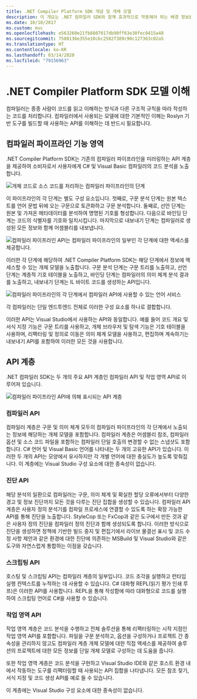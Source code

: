 ```yaml
---
title: .NET Compiler Platform SDK 개념 및 개체 모델
description: 이 개요는 .NET 컴파일러 SDK와 함께 효과적으로 작동해야 하는 배경 정보를 제공합니다. API 계층, 관련된 주요 형식 및 전체 개체 모델을 학습합니다.
ms.date: 10/10/2017
ms.custom: mvc
ms.openlocfilehash: e563260e21fb8807017db90ff63e30fec0415a48
ms.sourcegitcommit: 7588136e355e10cbc2582f389c90c127363c02a5
ms.translationtype: HT
ms.contentlocale: ko-KR
ms.lasthandoff: 03/14/2020
ms.locfileid: "79156963"
---
```

# <a name="understand-the-net-compiler-platform-sdk-model"></a>.NET Compiler Platform SDK 모델 이해

컴파일러는 종종 사람이 코드를 읽고 이해하는 방식과 다른 구조적 규칙을 따라 작성하는 코드를 처리합니다. 컴파일러에서 사용되는 모델에 대한 기본적인 이해는 Roslyn 기반 도구를 빌드할 때 사용하는 API를 이해하는 데 반드시 필요합니다.

## <a name="compiler-pipeline-functional-areas"></a>컴파일러 파이프라인 기능 영역

.NET Compiler Platform SDK는 기존의 컴파일러 파이프라인을 미러링하는 API 계층을 제공하여 소비자로서 사용자에게 C# 및 Visual Basic 컴파일러의 코드 분석을 노출합니다.

![개체 코드로 소스 코드를 처리하는 컴파일러 파이프라인의 단계](media/compiler-api-model/compiler-pipeline.png)

이 파이프라인의 각 단계는 별도 구성 요소입니다. 첫째로, 구문 분석 단계는 원본 텍스트를 언어 문법 뒤에 오는 구문으로 토큰화하고 구문 분석합니다. 둘째로, 선언 단계는 원본 및 가져온 메타데이터를 분석하여 명명된 기호를 형성합니다. 다음으로 바인딩 단계는 코드의 식별자를 기호와 일치시킵니다. 마지막으로 내보내기 단계는 컴파일러로 생성된 모든 정보와 함께 어셈블리를 내보냅니다.

![컴파일러 파이프라인 API는 컴파일러 파이프라인의 일부인 각 단계에 대한 액세스를 제공합니다.](media/compiler-api-model/compiler-pipeline-api.png)

이러한 각 단계에 해당하여 .NET Compiler Platform SDK는 해당 단계에서 정보에 액세스할 수 있는 개체 모델을 노출합니다. 구문 분석 단계는 구문 트리를 노출하고, 선언 단계는 계층적 기호 테이블을 노출하고, 바인딩 단계는 컴파일러의 의미 체계 분석 결과를 노출하고, 내보내기 단계는 IL 바이트 코드를 생성하는 API입니다.

![컴파일러 파이프라인의 각 단계에서 컴파일러 API에 사용할 수 있는 언어 서비스](media/compiler-api-model/compiler-pipeline-lang-svc.png)

각 컴파일러는 단일 엔드투엔드 전체로 이러한 구성 요소를 하나로 결합합니다.

이러한 API는 Visual Studio에서 사용하는 API와 동일합니다. 예를 들어 코드 개요 및 서식 지정 기능은 구문 트리를 사용하고, 개체 브라우저 및 탐색 기능은 기호 테이블을 사용하며, 리팩터링 및 정의로 이동은 의미 체계 모델을 사용하고, 편집하며 계속하기는 내보내기 API를 포함하여 이러한 모든 것을 사용합니다.

## <a name="api-layers"></a>API 계층

.NET 컴파일러 SDK는 두 개의 주요 API 계층인 컴파일러 API 및 작업 영역 API로 이루어져 있습니다.

![컴파일러 파이프라인 API에 의해 표시되는 API 계층](media/compiler-api-model/api-layers.png)

### <a name="compiler-apis"></a>컴파일러 API

컴파일러 계층은 구문 및 의미 체계 모두의 컴파일러 파이프라인의 각 단계에서 노출되는 정보에 해당하는 개체 모델을 포함합니다. 컴파일러 계층은 어셈블리 참조, 컴파일러 옵션 및 소스 코드 파일을 포함하는 컴파일러 단일 호출의 변경할 수 없는 스냅샷도 포함합니다. C# 언어 및 Visual Basic 언어를 나타내는 두 개의 고유한 API가 있습니다. 이러한 두 개의 API는 모양에서 유사하지만 각 개별 언어에 대한 충실도가 높도록 맞춰집니다. 이 계층에는 Visual Studio 구성 요소에 대한 종속성이 없습니다.

### <a name="diagnostic-apis"></a>진단 API

해당 분석의 일환으로 컴파일러는 구문, 의미 체계 및 확실한 할당 오류에서부터 다양한 경고 및 정보 진단까지 모든 것을 다루는 진단 집합을 생성할 수 있습니다. 컴파일러 API 계층은 사용자 정의 분석기를 컴파일 프로세스에 연결할 수 있도록 하는 확장 가능한 API를 통해 진단을 노출합니다. StyleCop 또는 FxCop과 같은 도구에서 만든 것과 같은 사용자 정의 진단을 컴파일러 정의 진단과 함께 생성되도록 합니다. 이러한 방식으로 진단을 생성하면 정책에 기반한 빌드 중지 및 편집기에서 라이브 물결선 표시 및 코드 수정 사항 제안과 같은 환경에 대한 진단에 의존하는 MSBuild 및 Visual Studio와 같은 도구와 자연스럽게 통합하는 이점을 갖습니다.

### <a name="scripting-apis"></a>스크립팅 API

호스팅 및 스크립팅 API는 컴파일러 계층의 일부입니다. 코드 조각을 실행하고 런타임 실행 컨텍스트를 누적하는 데 사용할 수 있습니다.
C# 대화형 REPL(읽기 평가 인쇄 루프)은 이러한 API를 사용합니다. REPL을 통해 작성함에 따라 대화형으로 코드를 실행하여 스크립팅 언어로 C#을 사용할 수 있습니다.

### <a name="workspaces-apis"></a>작업 영역 API

작업 영역 계층은 코드 분석을 수행하고 전체 솔루션을 통해 리팩터링하는 시작 지점인 작업 영역 API를 포함합니다. 파일을 구문 분석하고, 옵션을 구성하거나 프로젝트 간 종속성을 관리하지 않고도 컴파일러 계층 개체 모델에 대한 직접 액세스를 제공하여 솔루션의 프로젝트에 대한 모든 정보를 단일 개체 모델로 구성하는 데 도움을 줍니다.

또한 작업 영역 계층은 코드 분석을 구현하고 Visual Studio IDE와 같은 호스트 환경 내에서 작동하는 도구를 리팩터링할 때 사용되는 API 집합을 나타냅니다. 모든 참조 찾기, 서식 지정 및 코드 생성 API를 예로 들 수 있습니다.

이 계층에는 Visual Studio 구성 요소에 대한 종속성이 없습니다.
